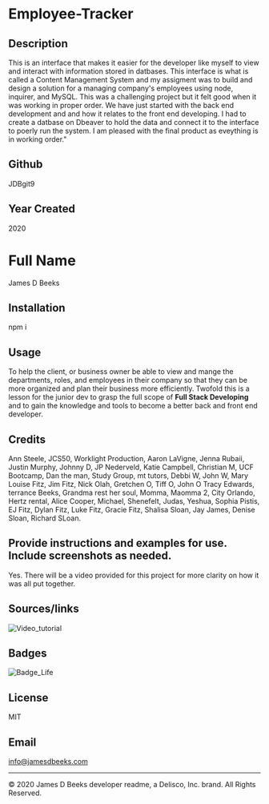 # Employee-Tracker

## Description
This is an interface that makes it easier for the developer like myself to view and interact with information stored in datbases.  This interface is what is called a Content Management System and my assigment was to build and design a solution for a managing company's employees using node, inquirer, and MySQL.   This was a challenging project but it felt good when it was working in proper order. We have just started with the back end development and and how it relates to the front end developing.  I had to create a datbase on Dbeaver to hold the data and connect it to the interface to poerly run the system.   I am pleased with the final product as eveything is in working order."   

## Github
JDBgit9

## Year Created
2020

# Full Name
James D Beeks

## Installation
npm i

## Usage
To help the client, or business owner be able to view and mange the departments, roles, and employees in their company so that they can be more organized and plan their business more efficiently. Twofold this is a lesson for the junior dev to grasp the full scope of **Full Stack Developing** and to gain the knowledge and tools to become a better back and front end developer.

## Credits
Ann Steele, JCS50, Worklight Production, Aaron LaVigne, Jenna Rubaii, Justin Murphy, Johnny D, JP Nederveld, Katie Campbell, Christian M, UCF Bootcamp, Dan the man, Study Group, mt tutors, Debbi W, John W, Mary Louise Fitz, Jim Fitz, Nick Olah, Gretchen O, Tiff O, John O Tracy Edwards, terrance Beeks, Grandma rest her soul, Momma, Maomma 2, City Orlando, Hertz rental, Alice Cooper, Michael, Shenefelt, Judas, Yeshua, Sophia Pistis, EJ Fitz, Dylan Fitz, Luke Fitz, Gracie Fitz, Shalisa Sloan, Jay James, Denise Sloan, Richard SLoan.

## Provide instructions and examples for use. Include screenshots as needed.
Yes. There will be a video provided for this project for more clarity on how it was all put together.

## Sources/links
![Video_tutorial](https://drive.google.com/file/d/112pJuxuyjEdGAj-XleBNOZ-o2L7dkkqi/view)

## Badges
![Badge_Life](https://img.shields.io/github/license/JDBgit9/Employee-Tracker)

## License 
MIT

## Email
info@jamesdbeeks.com


---
© 2020 James D Beeks developer readme, a Delisco, Inc. brand. All Rights Reserved.





    
